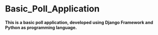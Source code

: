 # Basic_Poll_Application
#### This is a basic poll application, developed using Django Framework and Python as programming language.


